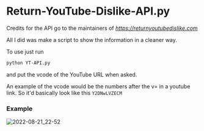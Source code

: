 # Return-YouTube-Dislike-API.py

Credits for the API go to the maintainers of *https://returnyoutubedislike.com*

All I did was make a script to show the information in a cleaner way.


To use just run

```bash
python YT-API.py
```
and put the vcode of the YouTube URL when asked.

An example of the vcode would be the numbers after the v= in a youtube link. So it'd basically look like this `Y2DNwLVZECM`

### Example
![2022-08-21_22-52](https://user-images.githubusercontent.com/90534409/185829294-ff5a7e42-de3e-44a0-9011-5a8a04c06701.png)
